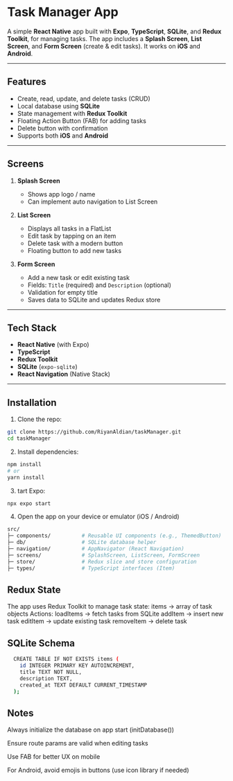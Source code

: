 # Task Manager App

A simple **React Native** app built with **Expo**, **TypeScript**, **SQLite**, and **Redux Toolkit**, for managing tasks. The app includes a **Splash Screen**, **List Screen**, and **Form Screen** (create & edit tasks). It works on **iOS** and **Android**.

---

## Features

- Create, read, update, and delete tasks (CRUD)
- Local database using **SQLite**
- State management with **Redux Toolkit**
- Floating Action Button (FAB) for adding tasks
- Delete button with confirmation
- Supports both **iOS** and **Android**

---

## Screens

1. **Splash Screen**
   - Shows app logo / name
   - Can implement auto navigation to List Screen

2. **List Screen**
   - Displays all tasks in a FlatList
   - Edit task by tapping on an item
   - Delete task with a modern button
   - Floating button to add new tasks

3. **Form Screen**
   - Add a new task or edit existing task
   - Fields: `Title` (required) and `Description` (optional)
   - Validation for empty title
   - Saves data to SQLite and updates Redux store

---

## Tech Stack

- **React Native** (with Expo)
- **TypeScript**
- **Redux Toolkit**
- **SQLite** (`expo-sqlite`)
- **React Navigation** (Native Stack)

---

## Installation

1. Clone the repo:

```bash
git clone https://github.com/RiyanAldian/taskManager.git
cd taskManager
```
2. Install dependencies:

```bash
npm install
# or
yarn install
```

3. tart Expo:

```bash
npx expo start
```

4. Open the app on your device or emulator (iOS / Android)

```bash
src/
├─ components/          # Reusable UI components (e.g., ThemedButton)
├─ db/                  # SQLite database helper
├─ navigation/          # AppNavigator (React Navigation)
├─ screens/             # SplashScreen, ListScreen, FormScreen
├─ store/               # Redux slice and store configuration
├─ types/               # TypeScript interfaces (Item)
```

## Redux State
The app uses Redux Toolkit to manage task state:
  items       → array of task objects
Actions:
  loadItems   → fetch tasks from SQLite
  addItem     → insert new task
  editItem    → update existing task
  removeItem  → delete task


## SQLite Schema

```bash
  CREATE TABLE IF NOT EXISTS items (
    id INTEGER PRIMARY KEY AUTOINCREMENT,
    title TEXT NOT NULL,
    description TEXT,
    created_at TEXT DEFAULT CURRENT_TIMESTAMP
  );

```

## Notes

Always initialize the database on app start (initDatabase())

Ensure route params are valid when editing tasks

Use FAB for better UX on mobile

For Android, avoid emojis in buttons (use icon library if needed)
